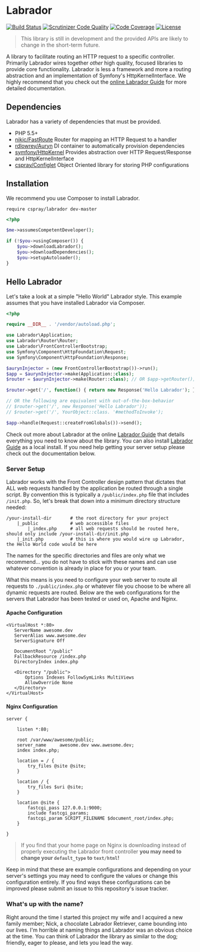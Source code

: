 # Labrador

[![Build Status](https://travis-ci.org/cspray/labrador.svg?branch=master)](https://travis-ci.org/cspray/labrador.svg?branch=master)
[![Scrutinizer Code Quality](https://scrutinizer-ci.com/g/cspray/labrador/badges/quality-score.png?b=master)](https://scrutinizer-ci.com/g/cspray/labrador/?branch=master)
[![Code Coverage](https://scrutinizer-ci.com/g/cspray/labrador/badges/coverage.png?b=master)](https://scrutinizer-ci.com/g/cspray/labrador/?branch=master)
[![License](https://poser.pugx.org/cspray/labrador/license.png)](https://packagist.org/packages/cspray/labrador)

> This library is still in development and the provided APIs are likely to change in the short-term future.

A library to facilitate routing an HTTP request to a specific controller. Primarily Labrador wires together *other* high quality, focused libraries to provide core functionality. Labrador is less a framework and more a routing abstraction and an implementation of Symfony's HttpKernelInterface. We highly recommend that you check out the [online Labrador Guide](http://labrador.cspray.net) for more detailed documentation.

## Dependencies

Labrador has a variety of dependencies that must be provided.

- PHP 5.5+
- [nikic/FastRoute](https://github.com/nikic/FastRoute) Router for mapping an HTTP Request to a handler
- [rdlowrey/Auryn](https://github.com/rdlowrey/Auryn) DI container to automatically provision dependencies
- [symfony/HttpKernel](https://github.com/symfony/HttpFoundation) Provides abstraction over HTTP Request/Response and HttpKernelInterface
- [cspray/Configlet](https://github.com/cspray/Configlet) Object Oriented library for storing PHP configurations

## Installation

We recommend you use Composer to install Labrador.

`require cspray/labrador dev-master`

```php
<?php

$me->assumesCompetentDeveloper();

if (!$you->usingComposer()) {
    $you->downloadLabrador();
    $you->downloadDependencies();
    $you->setupAutoloader();
}
```

## Hello Labrador

Let's take a look at a simple "Hello World" Labrador style. This example assumes that you have installed Labrador via Composer.

```php
<?php

require __DIR__ . '/vendor/autoload.php';

use Labrador\Application;
use Labrador\Router\Router;
use Labrador\FrontControllerBootstrap;
use Symfony\Component\HttpFoundation\Request;
use Symfony\Component\HttpFoundation\Response;

$aurynInjector = (new FrontControllerBootstrap())->run();
$app = $aurynInjector->make(Application::class);
$router = $aurynInjector->make(Router::class); // OR $app->getRouter();

$router->get('/', function() { return new Response('Hello Labrador'); });

// OR the following are equivalent with out-of-the-box-behavior
// $router->get('/', new Response('Hello Labrador'));
// $router->get('/', YourObject::class. '#methodToInvoke');

$app->handle(Request::createFromGlobals())->send();
```

Check out more about Labrador at the online [Labrador Guide](http://labrador.cspray.net) that details everything you need to know about the library. You can also install [Labrador Guide](http://github.com/cspray/labrador-guide) as a local install. If you need help getting your server setup please check out the documentation below.

### Server Setup

Labrador works with the Front Controller design pattern that dictates that ALL web requests handled by the application be routed through a single script. By convention this is typically a `/public/index.php` file that includes `/init.php`. So, let's break that down into a minimum directory structure needed:

```
/your-install-dir       # the root directory for your project
    |_public            # web accessible files
        |_index.php     # all web requests should be routed here, should only include /your-install-dir/init.php
    |_init.php          # this is where you would wire up Labrador, the Hello World code would be here
```

The names for the specific directories and files are only what we recommend... you do not have to stick with these names and can use whatever convention is already in place for you or your team.

What this means is you need to configure your web server to route all requests to `./public/index.php` or whatever file you choose to be where all dynamic requests are routed. Below are the web configurations for the servers that Labrador has been tested or used on, Apache and Nginx.


 #### Apache Configuration

 ```
<VirtualHost *:80>
    ServerName awesome.dev
    ServerAlias www.awesome.dev
    ServerSignature Off

    DocumentRoot "/public"
    FallbackResource /index.php
    DirectoryIndex index.php

    <Directory "/public">
        Options Indexes FollowSymLinks MultiViews
        AllowOverride None
    </Directory>
</VirtualHost>
```

#### Nginx Configuration

```
server {

    listen *:80;

    root /var/www/awesome/public;
    server_name     awesome.dev www.awesome.dev;
    index index.php;

    location = / {
        try_files @site @site;
    }

    location / {
        try_files $uri @site;
    }

    location @site {
        fastcgi_pass 127.0.0.1:9000;
        include fastcgi_params;
        fastcgi_param SCRIPT_FILENAME $document_root/index.php;
    }

}
```

> If you find that your home page on Nginx is downloading instead of properly executing the Labrador front controller **you may need to change your `default_type` to `text/html`!**

Keep in mind that these are example configurations and depending on your server's settings you may need to configure the values or change this configuration entirely. If you find ways these configurations can be improved please submit an issue to this repository's issue tracker.

### What's up with the name?

Right around the time I started this project my wife and I acquired a new family member; Nick, a chocolate Labrador Retriever, came bounding into our lives. I'm horrible at naming things and Labrador was an obvious choice at the time. You can think of Labrador the library as similar to the dog; friendly, eager to please, and lets you lead the way.
